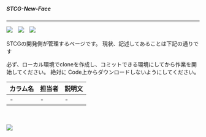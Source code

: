 ﻿##### STCG-New-Face
---
![](https://img.shields.io/badge/S.T.C.G.-ver.2019--04--19-red.svg)　![](https://img.shields.io/github/issues-raw/stcg-document/STCG-New-Release.svg?color=red&label=%E5%95%8F%E9%A1%8C%E7%82%B9)　![](https://img.shields.io/github/commit-activity/w/stcg-document/STCG-New-Release.svg?color=red&label=%E3%82%B3%E3%83%9F%E3%83%83%E3%83%88%E3%83%AC%E3%83%BC%E3%83%88)

STCGの開発側が管理するページです。
現状、記述してあることは下記の通りです

必ず、ローカル環境でcloneを作成し、コミットできる環境にしてから作業を開始してください。
絶対に Code上からダウンロードしないようにしてください。

| カラム名 | 担当者 | 説明文 |
----|----|----
| - | - | - |

<br><br>
![](https://img.gifmagazine.net/gifmagazine/images/3003682/original.gif)
